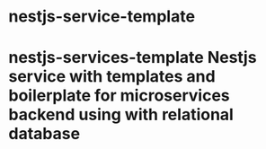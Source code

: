 # nestjs-service-template
# nestjs-services-template Nestjs service with templates and boilerplate for microservices backend using with relational database
